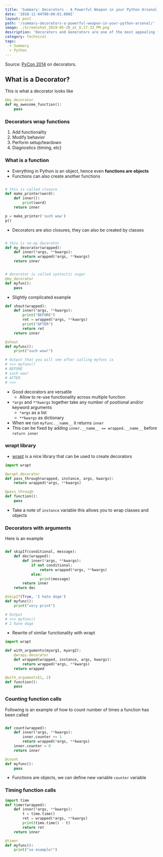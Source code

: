 ```yaml
---
title: 'Summary: Decorators - A Powerful Weapon in your Python Arsenal'
date: '2018-11-04T00:00:01.000Z'
layout: post
path: '/summary-decorators-a-powerful-weapon-in-your-python-arsenal/'
image: ./Screenshot_2019-05-20_at_8.17.33_PM.png
description: 'Decorators and Generators are one of the most appealing features of Pythons. Colton Myers gave a talk at PyCon 2014 on decorators. Following is summary of that talk  What is a Decorator? This is what a decorator looks like'
category: Technical
tags:
  - Summary
  - Python
---
```


Source: [PyCon 2014](https://www.youtube.com/watch?v=9oyr0mocZTg) on decorators.

## What is a Decorator?

This is what a decorator looks like

```python
@my_decorator
def my_awesome_function():
    pass
```

### Decorators wrap functions

1. Add functionality
1. Modify behavior
1. Perform setup/teardown
1. Diagnostics {timing, etc}

<!--more-->

### What is a function

- Everything in Python is an object, hence even **functions are objects**
- Functions can also create another functions

```python

# this is called closure
def make_printer(word):
    def inner():
        print(word)
    return inner

p = make_printer('such wow')
p()
```

- Decorators are also closures, they can also be created by classes

```python

# this is no-op decorator
def my_decorator(wrapped):
    def inner(*args, **kwargs):
        return wrapped(*args, **kwargs)
    return inner


# decorator is called syntactic sugar
@my_decorator
def myfun():
    pass
```

- Slightly complicated example

```python
def shout(wrapped):
    def inner(*args, **kwargs):
        print("BEFORE")
        ret = wrapped(*args, **kwargs)
        print("AFTER")
        return ret
    return inner

@shout
def myfunc():
    print("such wow!")

# Output that you will see after calling myfunc is
# >>> myfunc()
# BEFORE
# such wow!
# AFTER
# >>>
```

- Good decorators are versatile
  - Allow to re-use functionality across multiple function
- `*args` and `**kwargs` together take any number of positional and/or keyword arguments
  - `*args` as a list
  - `**kwargs` as dictionary
- When we run `myfunc.__name__` it returns `inner`
- This can be fixed by adding `inner.__name__ == wrapped.__name__` before `return inner`

### wrapt library

- [wrapt](http://wrapt.readthedocs.io/en/latest/) is a nice library that can be used to create decorators

```python
import wrapt

@wrapt.decorator
def pass_through(wrapped, instance, args, kwargs):
    return wrapped(*args, **kwargs)

@pass_through
def function():
    pass
```

- Take a note of `instance` variable this allows you to wrap classes and objects

### Decorators with arguments

Here is an example

```python

def skipIf(conditional, message):
    def dec(wrapped):
        def inner(*args, **kwargs):
            if not conditional:
                return wrapped(*args, **kwargs)
            else:
                print(message)
        return inner
    return dec

@skipIf(True, 'I hate doge')
def myfunc():
    print("very print")

# Output
# >>> myfunc()
# I hate doge
```

- Rewrite of similar functionality with wrapt

```python
import wrapt

def with_arguments(myarg1, myarg2):
    @wrapy.decorator
    def wrapped(wrapped, instance, args, kwargs):
        return wrapped(*args, **kwargs)
    return wrapped

@with_arguments(1, 2)
def function():
    pass

```

### Counting function calls

Following is an example of how to count number of times a function has been called

```python

def count(wrapped):
    def inner(*args, **kwargs):
        inner.counter += 1
        return wrapped(*args, **kwargs)
    inner.counter = 0
    return inner

@count
def myfunc():
    pass
```

- Functions are objects, we can define new variable `counter` variable

### Timing function calls

```python
import time
def timer(wrapped):
    def inner(*args, **kwargs):
        t = time.time()
        ret = wrapped(*args, **kwargs)
        print(time.time() - t)
        return ret
    return inner

@timer
def myfunc():
    print("so example!")
```
